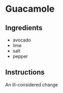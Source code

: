 # Guacamole
## Ingredients 
* avocado
* lime
* salt
* pepper
## Instructions
An ill-considered change

